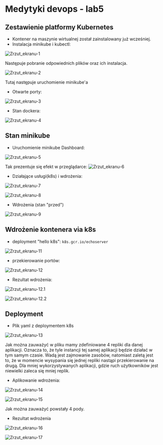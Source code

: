 # Medytyki devops - lab5

## Zestawienie platformy Kubernetes

- Kontener na maszynie wirtualnej został zainstalowany już wcześniej.
- Instalacja minikube i kubectl:

 ![Zrzut_ekranu-1](1.jpg)

Następuje pobranie odpowiednich plików oraz ich instalacja.

  ![Zrzut_ekranu-2](2.jpg)

  Tutaj następuje uruchomienie minikube'a

- Otwarte porty: 

![Zrzut_ekranu-3](3.jpg)

  - Stan dockera:

![Zrzut_ekranu-4](4.jpg)

## Stan minikube

- Uruchomienie minikube Dashboard:

![Zrzut_ekranu-5](5.jpg)

Tak prezentuje się efekt w przeglądarce:
![Zrzut_ekranu-6](6.jpg)

- Działające usługi(k8s) i wdrożenia:

![Zrzut_ekranu-7](7.jpg)

![Zrzut_ekranu-8](8.jpg)

- Wdrożenia (stan "przed")

![Zrzut_ekranu-9](9.jpg)

## Wdrożenie kontenera via k8s

- deployment "hello k8s": `k8s.gcr.io/echoserver`

![Zrzut_ekranu-11](11.jpg)

- przekierowanie portów:

![Zrzut_ekranu-12](12.jpg)

- Rezultat wdrożenia: 

![Zrzut_ekranu-12.1](12.1.jpg)

![Zrzut_ekranu-12.2](12.2.jpg)

## Deployment 

- Plik yaml z deploymentem k8s

![Zrzut_ekranu-13](13.jpg)

Jak można zauważyć w pliku mamy zdefiniowane 4 repliki dla danej aplikacji. Oznacza to, że tyle instancji tej samej aplikacji będzie działać w tym samym czasie. Wadą jest zajmowanie zasobów, natomiast zaletą jest to, że w momencie wysypania się jednej repliki nastąpi przekierowanie na drugą. Dla mniej wykorzystywanych aplikacji, gdzie ruch użytkowników jest niewielki zaleca się mniej replik.

- Aplikowanie wdrożenia:

![Zrzut_ekranu-14](14.jpg)

![Zrzut_ekranu-15](15.jpg)

Jak można zauważyć powstały 4 pody.

- Rezultat wdrożenia

![Zrzut_ekranu-16](16.jpg)

![Zrzut_ekranu-17](17.jpg)
